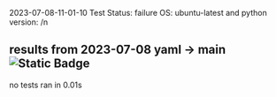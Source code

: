 2023-07-08-11-01-10
Test Status: failure OS: ubuntu-latest and python version: 
/n

## __results from 2023-07-08__ yaml -> main ![Static Badge](https://img.shields.io/badge/test-fail-red)


no tests ran in 0.01s
